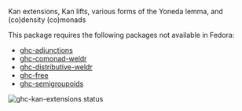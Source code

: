 Kan extensions, Kan lifts, various forms of the Yoneda lemma, and (co)density (co)monads

This package requires the following packages not available in Fedora:

* [ghc-adjunctions](../ghc-adjunctions)
* [ghc-comonad-weldr](../ghc-comonad-weldr)
* [ghc-distributive-weldr](../ghc-distributive-weldr)
* [ghc-free](../ghc-free)
* [ghc-semigroupoids](../ghc-semigroupoids)

![ghc-kan-extensions status](https://copr.fedorainfracloud.org/coprs/g/weldr/bdcs-haskell-deps/package/ghc-kan-extensions/status_image/last_build.png)
